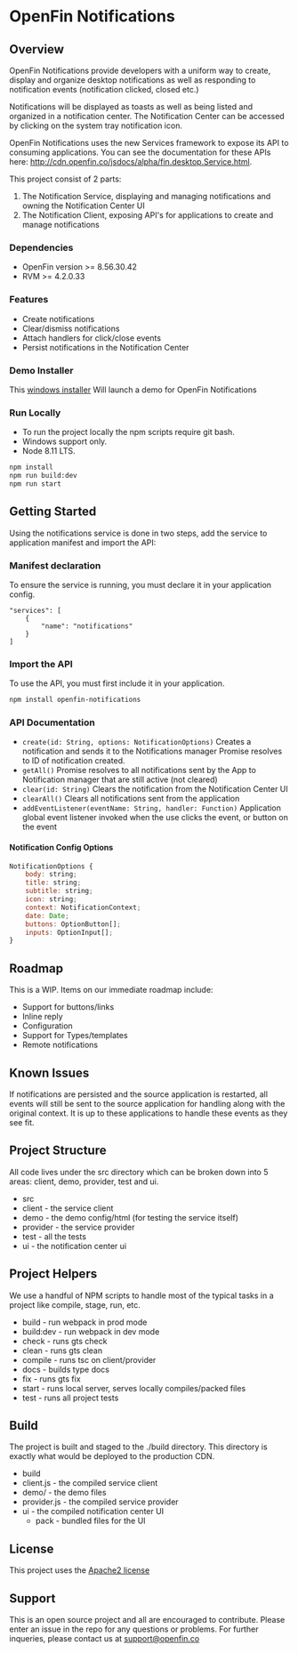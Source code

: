 # OpenFin Notifications


## Overview

OpenFin Notifications provide developers with a uniform way to create, display and organize desktop notifications as well as responding to notification events (notification clicked, closed etc.)

Notifications will be displayed as toasts as well as being listed and organized in a notification center. The Notification Center can be accessed by clicking on the system tray notification icon.

OpenFin Notifications uses the new Services framework to expose its API to consuming applications.  You can see the documentation for these APIs here:  http://cdn.openfin.co/jsdocs/alpha/fin.desktop.Service.html.

This project consist of 2 parts:
1. The Notification Service, displaying and managing notifications and owning the Notification Center UI
2. The Notification Client, exposing API's for applications to create and manage notifications

### Dependencies
- OpenFin version >= 8.56.30.42 
- RVM >= 4.2.0.33 

### Features
* Create notifications
* Clear/dismiss notifications
* Attach handlers for click/close events
* Persist notifications in the Notification Center

### Demo Installer

This [windows installer](https://install.openfin.co/download/?config=https%3A%2F%2Fcdn.openfin.co%2Fservices%2Fopenfin%2Fnotifications%2Fdemo%2FappClient.json&fileName=notifications-demo)
Will launch a demo for OpenFin Notifications

### Run Locally
- To run the project locally the npm scripts require git bash.
- Windows support only.
- Node 8.11 LTS.
```bash
npm install
npm run build:dev
npm run start
```

## Getting Started

Using the notifications service is done in two steps, add the service to application manifest and import the API:

### Manifest declaration

To ensure the service is running, you must declare it in your application config.

```
"services": [
    {
        "name": "notifications"
    }
]

```

### Import the API

To use the API, you must first include it in your application. 

```bash
npm install openfin-notifications
```

### API Documentation


- `create(id: String, options: NotificationOptions)`
Creates a notification and sends it to the Notifications manager
Promise resolves to ID of notification created.
- `getAll()`
Promise resolves to all notifications sent by the App to Notification manager that are still active (not cleared)
- `clear(id: String)`
Clears the notification from the Notification Center UI  
- `clearAll()`
Clears all notifications sent from the application
-  `addEventListener(eventName: String, handler: Function)`
Application global event listener invoked when the use clicks the event, or button on the event

#### Notification Config Options

```javascript
NotificationOptions {
    body: string; 
    title: string;
    subtitle: string;
    icon: string;
    context: NotificationContext;
    date: Date;
    buttons: OptionButton[];
    inputs: OptionInput[];
}
```


## Roadmap
This is a WIP. Items on our immediate roadmap include:
- Support for buttons/links
- Inline reply
- Configuration
- Support for Types/templates
- Remote notifications

## Known Issues

If notifications are persisted and the source application is restarted, all events will still be sent to the source application for handling along with the original context.  It is up to these applications to handle these events as they see fit.


## Project Structure

All code lives under the src directory which can be broken down into 5 areas: client, demo, provider, test and ui.

* src
 * client - the service client
 * demo - the demo config/html (for testing the service itself)
 * provider - the service provider
 * test - all the tests
 * ui - the notification center ui

## Project Helpers

We use a handful of NPM scripts to handle most of the typical tasks in a project like compile, stage, run, etc.

* build - run webpack in prod mode
* build:dev - run webpack in dev mode
* check - runs gts check
* clean - runs gts clean
* compile - runs tsc on client/provider
* docs - builds type docs
* fix - runs gts fix
* start - runs local server, serves locally compiles/packed files
* test - runs all project tests


## Build

The project is built and staged to the ./build directory.  This directory is exactly what would be deployed to the production CDN.

* build
 * client.js - the compiled service client
 * demo/ - the demo files
 * provider.js - the compiled service provider
 * ui - the compiled notification center UI
   * pack - bundled files for the UI

## License
This project uses the [Apache2 license](https://www.apache.org/licenses/LICENSE-2.0)

## Support
This is an open source project and all are encouraged to contribute.
Please enter an issue in the repo for any questions or problems. For further inqueries, please contact us at support@openfin.co
